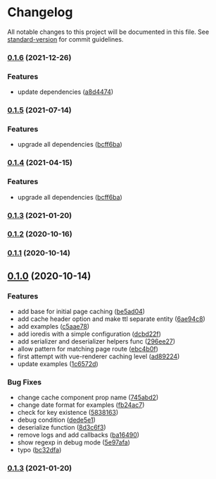 # Changelog

All notable changes to this project will be documented in this file. See [standard-version](https://github.com/conventional-changelog/standard-version) for commit guidelines.

### [0.1.6](https://github.com/raminjafary/nuxt-cache-module/compare/v0.1.5...v0.1.6) (2021-12-26)


### Features

* update dependencies ([a8d4474](https://github.com/raminjafary/nuxt-cache-module/commit/a8d4474d3125db5cb53d4e481e3c1160f6b4d5cc))

### [0.1.5](https://github.com/raminjafary/nuxt-cache-module/compare/v0.1.3...v0.1.5) (2021-07-14)


### Features

* upgrade all dependencies ([bcff6ba](https://github.com/raminjafary/nuxt-cache-module/commit/bcff6ba7d869bdd4573f6818a70e8bcc00bfa576))

### [0.1.4](https://github.com/raminjafary/nuxt-cache-module/compare/v0.1.3...v0.1.4) (2021-04-15)


### Features

* upgrade all dependencies ([bcff6ba](https://github.com/raminjafary/nuxt-cache-module/commit/bcff6ba7d869bdd4573f6818a70e8bcc00bfa576))

### [0.1.3](https://github.com/raminjafary/nuxt-cache-module/compare/v0.1.2...v0.1.3) (2021-01-20)

### [0.1.2](https://github.com/raminjafary/nuxt-cache-module/compare/v0.1.1...v0.1.2) (2020-10-16)

### [0.1.1](https://github.com/raminjafary/nuxt-cache-module/compare/v0.1.0...v0.1.1) (2020-10-14)

## [0.1.0](https://github.com/raminjafary/nuxt-cache-module/compare/dcbd22f75eb8a1e8e7a206554b102df0c81b097e...v0.1.0) (2020-10-14)


### Features

* add base for initial page caching ([be5ad04](https://github.com/raminjafary/nuxt-cache-module/commit/be5ad044cc5a8e5c4c45668deeac90be79005127))
* add cache header option and make ttl separate entity ([6ae94c8](https://github.com/raminjafary/nuxt-cache-module/commit/6ae94c86261f801d103528b0981afb8efbc533cd))
* add examples ([c5aae78](https://github.com/raminjafary/nuxt-cache-module/commit/c5aae784cbfef2453a91e6144afc28ff1ff15358))
* add ioredis with a simple configuration ([dcbd22f](https://github.com/raminjafary/nuxt-cache-module/commit/dcbd22f75eb8a1e8e7a206554b102df0c81b097e))
* add serializer and deserializer helpers func ([296ee27](https://github.com/raminjafary/nuxt-cache-module/commit/296ee27706309ff798597ee2c8ac6207b8f41d8a))
* allow pattern for matching page route ([ebc4b0f](https://github.com/raminjafary/nuxt-cache-module/commit/ebc4b0f520fc19d4511d5e7d630abc9c05a1ca09))
* first attempt with vue-renderer caching level ([ad89224](https://github.com/raminjafary/nuxt-cache-module/commit/ad89224906cd5d84c63931a701ba2e0078bf82e9))
* update examples ([1c6572d](https://github.com/raminjafary/nuxt-cache-module/commit/1c6572d967f38ac7539557c22927acde975d9365))


### Bug Fixes

* change cache component prop name ([745abd2](https://github.com/raminjafary/nuxt-cache-module/commit/745abd20b79360ec7de3d20250a76d04e81d0615))
* change date format for examples ([fb24ac7](https://github.com/raminjafary/nuxt-cache-module/commit/fb24ac7d4f59add6914bb0b30a896b92211456d0))
* check for key existence ([5838163](https://github.com/raminjafary/nuxt-cache-module/commit/5838163f02835a31ff752a37fd52523e4834d8a9))
* debug condition ([dede5e1](https://github.com/raminjafary/nuxt-cache-module/commit/dede5e1605549f00d80090a62fcb38a5c5efa844))
* deserialize function ([8d3c6f3](https://github.com/raminjafary/nuxt-cache-module/commit/8d3c6f337a8070cd8278d16e0a634cbfdbe81026))
* remove logs and add callbacks ([ba16490](https://github.com/raminjafary/nuxt-cache-module/commit/ba16490c2ca25567722e859f91ac47a9655b2d62))
* show regexp in debug mode ([5e97afa](https://github.com/raminjafary/nuxt-cache-module/commit/5e97afade9ed72a48fa994b6955d2b5e64787205))
* typo ([bc32dfa](https://github.com/raminjafary/nuxt-cache-module/commit/bc32dfab0f09f098a37ea41c51b5cc834b000c7e))

### [0.1.3](https://github.com/raminjafary/nuxt-cache-module/compare/v0.1.2...v0.1.3) (2021-01-20)
